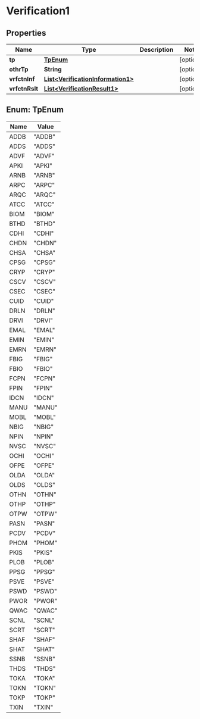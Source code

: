 

# Verification1

## Properties

Name | Type | Description | Notes
------------ | ------------- | ------------- | -------------
**tp** | [**TpEnum**](#TpEnum) |  |  [optional]
**othrTp** | **String** |  |  [optional]
**vrfctnInf** | [**List&lt;VerificationInformation1&gt;**](VerificationInformation1.md) |  |  [optional]
**vrfctnRslt** | [**List&lt;VerificationResult1&gt;**](VerificationResult1.md) |  |  [optional]



## Enum: TpEnum

Name | Value
---- | -----
ADDB | &quot;ADDB&quot;
ADDS | &quot;ADDS&quot;
ADVF | &quot;ADVF&quot;
APKI | &quot;APKI&quot;
ARNB | &quot;ARNB&quot;
ARPC | &quot;ARPC&quot;
ARQC | &quot;ARQC&quot;
ATCC | &quot;ATCC&quot;
BIOM | &quot;BIOM&quot;
BTHD | &quot;BTHD&quot;
CDHI | &quot;CDHI&quot;
CHDN | &quot;CHDN&quot;
CHSA | &quot;CHSA&quot;
CPSG | &quot;CPSG&quot;
CRYP | &quot;CRYP&quot;
CSCV | &quot;CSCV&quot;
CSEC | &quot;CSEC&quot;
CUID | &quot;CUID&quot;
DRLN | &quot;DRLN&quot;
DRVI | &quot;DRVI&quot;
EMAL | &quot;EMAL&quot;
EMIN | &quot;EMIN&quot;
EMRN | &quot;EMRN&quot;
FBIG | &quot;FBIG&quot;
FBIO | &quot;FBIO&quot;
FCPN | &quot;FCPN&quot;
FPIN | &quot;FPIN&quot;
IDCN | &quot;IDCN&quot;
MANU | &quot;MANU&quot;
MOBL | &quot;MOBL&quot;
NBIG | &quot;NBIG&quot;
NPIN | &quot;NPIN&quot;
NVSC | &quot;NVSC&quot;
OCHI | &quot;OCHI&quot;
OFPE | &quot;OFPE&quot;
OLDA | &quot;OLDA&quot;
OLDS | &quot;OLDS&quot;
OTHN | &quot;OTHN&quot;
OTHP | &quot;OTHP&quot;
OTPW | &quot;OTPW&quot;
PASN | &quot;PASN&quot;
PCDV | &quot;PCDV&quot;
PHOM | &quot;PHOM&quot;
PKIS | &quot;PKIS&quot;
PLOB | &quot;PLOB&quot;
PPSG | &quot;PPSG&quot;
PSVE | &quot;PSVE&quot;
PSWD | &quot;PSWD&quot;
PWOR | &quot;PWOR&quot;
QWAC | &quot;QWAC&quot;
SCNL | &quot;SCNL&quot;
SCRT | &quot;SCRT&quot;
SHAF | &quot;SHAF&quot;
SHAT | &quot;SHAT&quot;
SSNB | &quot;SSNB&quot;
THDS | &quot;THDS&quot;
TOKA | &quot;TOKA&quot;
TOKN | &quot;TOKN&quot;
TOKP | &quot;TOKP&quot;
TXIN | &quot;TXIN&quot;



